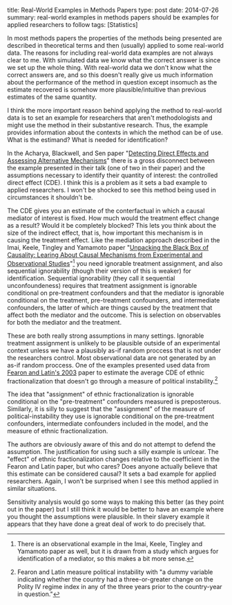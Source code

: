 title: Real-World Examples in Methods Papers
type: post
date: 2014-07-26
summary: real-world examples in methods papers should be examples for applied researchers to follow
tags: [Statistics]

In most methods papers the properties of the methods being presented are described in theoretical terms and then (usually) applied to some real-world data. The reasons for including real-world data examples are not always clear to me. With simulated data we know what the correct answer is since we set up the whole thing. With real-world data we don't know what the correct answers are, and so this doesn't really give us much information about the performance of the method in question except insomuch as the estimate recovered is somehow more plausible/intuitive than previous estimates of the same quantity.

I think the more important reason behind applying the method to real-world data is to set an example for researchers that aren't methodologists and might use the method in their substantive research. Thus, the example provides information about the contexts in which the method can be of use. What is the estimand? What is needed for identification?

In the Acharya, Blackwell, and Sen paper "[Detecting Direct Effects and Assessing Alternative Mechanisms](http://www.mattblackwell.org/files/papers/direct-effects.pdf)" there is a gross disconnect between the example presented in their talk (one of two in their paper) and the assumptions necessary to identify their quantity of interest: the controlled direct effect (CDE). I think this is a problem as it sets a bad example to applied researchers. I won't be shocked to see this method being used in circumstances it shouldn't be.

The CDE gives you an estimate of the conterfactual in which a causal mediator of interest is fixed. How much would the treatment effect change as a result? Would it be completely blocked? This lets you think about the size of the indirect effect, that is, how important this mechanism is in causing the treatment effect. Like the mediation approach described in the Imai, Keele, Tingley and Yamamoto paper "[Unpacking the Black Box of Causality: Learing About Causal Mechanisms from Experimental and Observational Studies](/static/causal-inference/imai-apsr-2011.pdf)"[^example] you need ignorable treatment assignment, and also sequential ignorability (though their version of this is weaker) for identification. Sequential ignorability (they call it sequential unconfoundeness) requires that treatment assignment is ignorable conditional on pre-treatment confounders and that the mediator is ignorable conditional on the treatment, pre-treatment confounders, and intermediate confounders, the latter of which are things caused by the treatment that affect both the mediator and the outcome. This is selection on observables for both the mediator and the treatment.

[^example]: There is an observational example in the Imai, Keele, Tingley and Yamamoto paper as well, but it is drawn from a study which argues for identification of a mediator, so this makes a bit more sense. 

These are both really strong assumptions in many settings. Ignorable treatment assignment is unlikely to be plausible outside of an experimental context unless we have a plausibly as-if random proccess that is not under the researchers control. Most observational data are not generated by an as-if random proccess. One of the examples presented used data from [Fearon and Latin's 2003](http://iis-db.stanford.edu/pubs/21459/fearlait.pdf) paper to estimate the average CDE of ethnic fractionalization that doesn't go through a measure of political instability.[^definition]

[^definition]: Fearon and Latin measure political instability with "a dummy variable indicating whether the country had a three-or-greater change on the Polity IV regime index in any of the three years prior to the country-year in question."

The idea that "assignment" of ethnic fractionalization is ignorable conditional on the "pre-treatment" confounders measured is preposterous. Similarly, it is silly to suggest that the "assignment" of the measure of political-instability they use is ignorable conditional on the pre-treatment confounders, intermediate confounders included in the model, and the measure of ethnic fractionalization.

The authors are obviously aware of this and do not attempt to defend the assumption. The justification for using such a silly example is unlcear. The "effect" of ethnic fractionalization changes relative to the coefficient in the Fearon and Latin paper, but who cares? Does anyone actually believe that this estimate can be considered causal? It sets a bad example for applied researchers. Again, I won't be surprised when I see this method applied in similar situations.

Sensitivity analysis would go some ways to making this better (as they point out in the paper) but I still think it would be better to have an example where you thought the assumptions were plausible. In their slavery example it appears that they have done a great deal of work to do precisely that.
